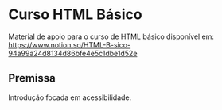 # Curso HTML Básico
Material de apoio para o curso de HTML básico disponível em: https://www.notion.so/HTML-B-sico-94a99a24d8134d86bfe4e5c1dbe1d52e

## Premissa
Introdução focada em acessibilidade.
